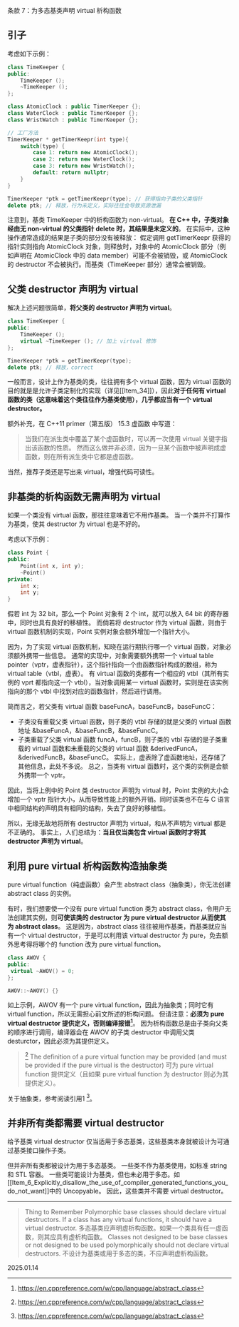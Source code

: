 条款 7：为多态基类声明 virtual 析构函数

## 引子
考虑如下示例：
~~~cpp
class TimeKeeper {
public:
    TimeKeeper ();
    ~TimeKeeper ();
};

class AtomicClock : public TimerKeeper {};
class WaterClock : public TimerKeeper {};
class WristWatch : public TimerKeeper {};

// 工厂方法
TimerKeeper * getTimerKeepr(int type){
    switch(type) {
        case 1: return new AtomicClock();
        case 2: return new WaterClock();
        case 3: return new WristWatch();
        default: return nullptr;
    }
}

TimerKeeper *ptk = getTimerKeepr(type); // 获得指向子类的父类指针
delete ptk; // 释放，行为未定义，实际往往会导致资源泄漏
~~~

注意到，基类 TimeKeeper 中的析构函数为 non-virtual。
**在 C++ 中，子类对象经由无 non-virtual 的父类指针 delete 时，其结果是未定义的**。
在实际中，这种操作通常造成的结果是子类的部分没有被释放：
假定调用 getTimerKeepr 获得的指针实则指向 AtomicClock 对象，则释放时，对象中的 AtomicClock 部分（例如声明在 AtomicClock 中的 data member）可能不会被销毁，或 AtomicClock 的 destructor 不会被执行。而基类（TimeKeeper 部分）通常会被销毁。

## 父类 destructor 声明为 virtual
解决上述问题很简单，**将父类的 destructor 声明为 virtual**。
~~~cpp
class TimeKeeper {
public:
    TimeKeeper ();
    virtual ~TimeKeeper (); // 加上 virtual 修饰
};

TimerKeeper *ptk = getTimerKeepr(type);
delete ptk; // 释放，correct
~~~

一般而言，设计上作为基类的类，往往拥有多个 virtual 函数，因为 virtual 函数的目的就是是允许子类定制化的实现（详见[[Item_34]]），因此**对于任何有 virtual 函数的类（这意味着这个类往往作为基类使用），几乎都应当有一个 virtual destructor。**

额外补充，在 C++11 primer（第五版） 15.3 虚函数 中写道：
>当我们在派生类中覆盖了某个虚函数时，可以再一次使用 virtual 关键字指出该函数的性质。
>然而这么做并非必须，因为一旦某个函数中被声明成虚函数，则在所有派生类中它都是虚函数。

当然，推荐子类还是写出来 virtual，增强代码可读性。

## 非基类的析构函数无需声明为 virtual
如果一个类没有 virtual 函数，那往往意味着它不用作基类。
当一个类并不打算作为基类，使其 destructor 为 virtual 也是不好的。

考虑以下示例：
~~~cpp
class Point {
public:
    Point(int x, int y);
    ~Point()
private:
    int x;
    int y;
}
~~~

假若 int 为 32 bit，那么一个 Point 对象有 2 个 int，就可以放入 64 bit 的寄存器中，同时也具有良好的移植性。
而倘若将 destructor 作为 virtual 函数，则由于 virtual 函数机制的实现，Point 实例对象会额外增加一个指针大小。

因为，为了实现 virtual 函数机制，知晓在运行期执行哪一个 virtual 函数，对象必须额外携带一些信息。
通常的实现中，对象需要额外携带一个 virtual table pointer（vptr，虚表指针），这个指针指向一个由函数指针构成的数组，称为 virtual table（vtbl，虚表）。
有 virtual 函数的类都有一个相应的 vtbl（其所有实例的 vprt 都指向这一个 vtbl），当对象调用某一 virtual 函数时，实则是在该实例指向的那个 vtbl 中找到对应的函数指针，然后进行调用。

简而言之，若父类有 virtual 函数 baseFuncA，baseFuncB，baseFuncC：
- 子类没有重载父类 virtual 函数，则子类的 vtbl 存储的就是父类的 virtual 函数地址 &baseFuncA，&baseFuncB，&baseFuncC。
- 子类重载了父类 virtual 函数 funcA，funcB，则子类的 vtbl 存储的是子类重载的 virtual 函数和未重载的父类的 virtual 函数 &derivedFuncA，&derivedFuncB，&baseFuncC。
实际上，虚表除了虚函数地址，还存储了其他信息，此处不多说。
总之，当类有 virtual 函数时，这个类的实例是会额外携带一个 vptr。

因此，当将上例中的 Point 类 destructor 声明为 virtual 时，Point 实例的大小会增加一个 vptr 指针大小，从而导致性能上的额外开销。同时该类也不在与 C 语言中相同结构的声明具有相同的结构，失去了良好的移植性。

所以，无缘无故地将所有 destructor 声明为 virtual，和从不声明为 virtual 都是不正确的。
事实上，人们总结为：**当且仅当类包含 virtual 函数时才将其 destructor 声明为 virtual**。

## 利用 pure virtual 析构函数构造抽象类
pure virtual function（纯虚函数）会产生 abstract class（抽象类），你无法创建 abstract class 的实例。

有时，我们想要使一个没有 pure virtual function 类为 abstract class，令用户无法创建其实例，则**可使该类的 destructor 为 pure virtual destructor 从而使其为 abstract class**。
这是因为，abstract class 往往被用作基类，而基类就应当有一个 virtual destructor，于是可以利用该 virtual destructor 为 pure，免去额外思考得将哪个的 function 改为 pure virtual function。

~~~cpp
class AWOV {
public:
 virtual ~AWOV() = 0;
};

AWOV::~AWOV() {}
~~~
如上示例，AWOV 有一个 pure virtual function，因此为抽象类；同时它有 virtual function，所以无需担心前文所述的析构问题。
但请注意：**必须为 pure virtual destructor 提供定义，否则编译报错[^1]**。
因为析构函数总是由子类向父类的顺序进行调用，编译器会在 AWOV 的子类 destructor 中调用父类 desturctor，因此必须为其提供定义。

>[^1]
>The definition of a pure virtual function may be provided (and must be provided if the pure virtual is the destructor)
>可为 pure virtual function 提供定义（且如果 pure virtual function
>为 destructor 则必为其提供定义）。

关于抽象类，参考阅读引用1 [^1]。

## 并非所有类都需要 virtual destructor
给予基类 virtual destructor 仅当适用于多态基类，这些基类本身就被设计为可通过基类接口操作子类。

但并非所有类都被设计为用于多态基类。
一些类不作为基类使用，如标准 string 和 STL 容器。
一些类可能设计为基类，但也未必用于多态。如[[Item_6_Explicitly_disallow_the_use_of_compiler_generated_functions_you_do_not_want]]中的 Uncopyable。
因此，这些类并不需要 virtual destructor。

---
>Thing to Remember
>Polymorphic base classes should declare virtual destructors. If a class has any virtual functions, it should have a virtual destructor.
>多态基类应声明虚析构函数。如果一个类具有任一虚函数，则其应具有虚析构函数。
>Classes not designed to be base classes or not designed to be used polymorphically should not declare virtual destructors.
>不设计为基类或用于多态的类，不应声明虚析构函数。

[^1]: https://en.cppreference.com/w/cpp/language/abstract_class

2025.01.14